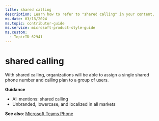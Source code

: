 ```yaml
---
title: shared calling
description: Learn how to refer to "shared calling" in your content.
ms.date: 03/18/2024
ms.topic: contributor-guide
ms.service: microsoft-product-style-guide
ms.custom:
  - TopicID 62941
---
```



# shared calling

With shared calling, organizations will be able to assign a single shared phone number and calling plan to a group of users.

**Guidance**

- All mentions: shared calling
- Unbranded, lowercase, and localized in all markets

**See also**: [Microsoft Teams Phone](~\a_z_names_terms\m\microsoft-teams\microsoft-teams-phone.md)

